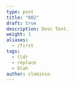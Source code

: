 ```yaml
---
type: post
title: "002"
draft: true
description: Desc Text.
weight: 1
aliases:
  - /first
tags:
  - tldr
  - replace
  - blah
author: cleminso
---
```

